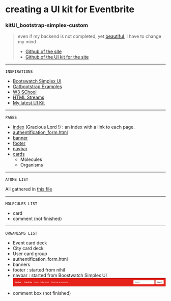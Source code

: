# creating a UI kit for Eventbrite


### kitUI_bootstrap-simplex-custom
>even if my backend is not completed, yet [beautiful](https://eventbritebytg.herokuapp.com/), I have to change my mind
>* [Github of the site](https://github.com/drguichard/Eventbrite)
>* [Github of the UI kit for the site](https://github.com/drguichard/kitUI_bootstrap-simplex-custom)



---------------------------------------------------------------------------------------------------------------------------------------------------------------------------------------

	INSPIRATIONS
- [Bootswatch Simplex UI](https://bootswatch.com/simplex/ )
- [Gatbootstrap Examples](https://getbootstrap.com/docs/4.0/examples/offcanvas/ )
- [W3 SChool](https://www.w3schools.com/howto/howto_css_cards.asp )
- [HTML Streams](https://htmlstream.com/preview/space-v1.2/html/pages/careers.html)
- [My latest UI Kit](https://github.com/drguichard/kitUI_bootstrap-simplex-custom)


---------------------------------------------------------------------------------------------------------------------------------------------------------------------------------------
	PAGES

* [index](https://github.com/drguichard/kitUI_bootstrap-simplex-custom/blob/master/index.html) (Gracious Lord !) : an index with a link to each page.
* [authentification_form.html](https://github.com/drguichard/kitUI_bootstrap-simplex-custom/blob/master/authentification_form.html) 
* [banner](https://github.com/drguichard/kitUI_bootstrap-simplex-custom/blob/master/banner.html)
* [footer](https://github.com/drguichard/kitUI_bootstrap-simplex-custom/blob/master/footer.html) 
* [navbar](https://github.com/drguichard/kitUI_bootstrap-simplex-custom/blob/master/navbar.html) 
* [cards](https://github.com/drguichard/kitUI_bootstrap-simplex-custom/blob/master/cards.html) 
	* Molecules
	* Organisms



---------------------------------------------------------------------------------------------------------------------------------------------------------------------------------------
	ATOMS LIST

All gathered in [this file](https://github.com/drguichard/kitUI_bootstrap-simplex-custom/blob/master/css/boostrap.css)

---------------------------------------------------------------------------------------------------------------------------------------------------------------------------------------
	MOLECULES LIST

* card
* comment (not finished)


---------------------------------------------------------------------------------------------------------------------------------------------------------------------------------------
	ORGANISMS LIST

* Event card deck 
* City card deck
* User card group
* authentification_form.html
* banners
* footer : started from nihil
* navbar : started from Boostwatch Simplex UI
![My navbar](img/navbar8767.png)
* comment box (not finished)


